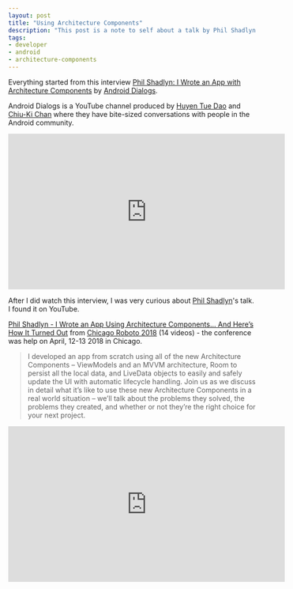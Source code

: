 ```yaml
---
layout: post
title: "Using Architecture Components"
description: "This post is a note to self about a talk by Phil Shadlyn on Writing an App with Architecture Components"
tags:
- developer
- android
- architecture-components
---
```


Everything started from this interview [Phil Shadlyn: I Wrote an App with Architecture Components](https://www.youtube.com/watch?v=gHGsfB_7IUc) by [Android Dialogs](https://www.youtube.com/channel/UCMEmNnHT69aZuaOrE-dF6ug).

Android Dialogs is a YouTube channel produced by [Huyen Tue Dao](https://twitter.com/queencodemonkey) and [Chiu-Ki Chan](https://twitter.com/chiuki) where they have bite-sized conversations with people in the Android community.

<iframe width="560" height="315" src="https://www.youtube.com/embed/gHGsfB_7IUc" frameborder="0" allow="accelerometer; autoplay; encrypted-media; gyroscope; picture-in-picture" allowfullscreen></iframe>

After I did watch this interview, I was very curious about [Phil Shadlyn](https://twitter.com/physphil)'s talk. I found it on YouTube.

[Phil Shadlyn - I Wrote an App Using Architecture Components… And Here’s How It Turned Out](https://www.youtube.com/watch?v=ARk2rPKR_zg) from [Chicago Roboto 2018](https://www.youtube.com/playlist?list=PLnD_TKDSaFyXuapaScA3Q616AXvsnlq09) (14 videos) - the conference was help on April, 12-13 2018 in Chicago.

> I developed an app from scratch using all of the new Architecture Components – ViewModels and an MVVM architecture, Room to persist all the local data, and LiveData objects to easily and safely update the UI with automatic lifecycle handling.  Join us as we discuss in detail what it’s like to use these new Architecture Components in a real world situation – we’ll talk about the problems they solved, the problems they created, and whether or not they’re the right choice for your next project.

<iframe width="560" height="315" src="https://www.youtube.com/embed/ARk2rPKR_zg" frameborder="0" allow="accelerometer; autoplay; encrypted-media; gyroscope; picture-in-picture" allowfullscreen></iframe>